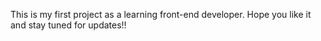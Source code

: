 This is my first project as a learning front-end developer. Hope you like it and stay tuned for updates!!
